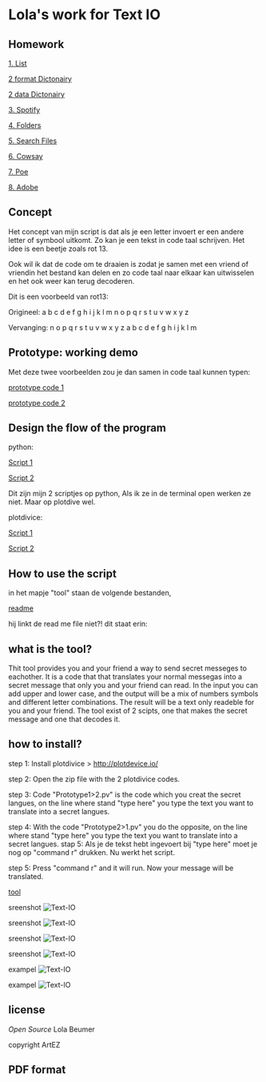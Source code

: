 # Lola's work for Text IO 

## Homework

[1. List](list_courses.pv) 

[2 format Dictonairy](format_room.py) 

[2 data Dictonairy](my_data_room.py) 

[3. Spotify](itunes.pv) 

[4. Folders](search_files.md) 

[5. Search Files](search_files.md) 

[6. Cowsay](cowsay.md) 

[7. Poe](poe.md) 

[8. Adobe](phone_behavior.md)

## Concept

Het concept van mijn script is dat als je een letter invoert er een andere letter of symbool uitkomt. Zo kan je een tekst in code taal schrijven. Het idee is een beetje zoals rot 13. 

Ook wil ik dat de code om te draaien is zodat je samen met een vriend of vriendin het bestand kan delen en zo code taal naar elkaar kan uitwisselen en het ook weer kan terug decoderen. 

Dit is een voorbeeld van rot13:

Origineel:  	a	b	c	d	e	f	g	h	i	j	k	l	m	n	o	p	q	r	s	t	u	v	w	x	y	z

Vervanging:  	n	o	p	q	r	s	t	u	v	w	x	y	z	a	b	c	d	e	f	g	h	i	j	k	l	m


## Prototype: working demo

Met deze twee voorbeelden zou je dan samen in code taal kunnen typen:

[prototype code 1](prototype1.png)

[prototype code 2](prototype2.png)


## Design the flow of the program

python:

[Script 1](secretcode1.py)

[Script 2](secretcode2.py)

Dit zijn mijn 2 scriptjes op python, Als ik ze in de terminal open werken ze niet. Maar op plotdive wel.

plotdivice:


[Script 1](prototype_1>2.pv)

[Script 2](prototype_2>1.pv)

## How to use the script

in het mapje "tool" staan de volgende bestanden,

[readme](readme.md) 

hij linkt de read me file niet?!
dit staat erin:

## what is the tool?

Thit tool provides you and your friend a way to send secret messeges to eachother. It is a code that that translates your normal messegas into a secret message that only you and your friend can read. In the input you can add upper and lower case, and the output will be a mix of numbers symbols and different letter combinations. The result will be a text only readeble for you and your friend. The tool exist of 2 scipts, one that makes the secret message and one that decodes it. 

 
## how to install?


step 1: Install plotdivice > http://plotdevice.io/

step 2: Open the zip file with the 2 plotdivice codes. 

step 3: Code "Prototype1>2.pv" is the code which you creat the secret langues, on the line where stand "type here" you type the text you want to translate into a secret langues. 

step 4: With the code "Prototype2>1.pv" you do the opposite, on the line where stand "type here" you type the text you want to translate into a secret langues.
stap 5: Als je de tekst hebt ingevoert bij "type here" moet je nog op "command r" drukken. Nu werkt het script.

step 5: Press "command r" and it will run. Now your message will be translated. 



[tool](secretcode.zip) 

sreenshot ![Text-IO](1.png)

sreenshot ![Text-IO](2.png)

sreenshot ![Text-IO](3.png)

sreenshot ![Text-IO](4.png)

exampel ![Text-IO](exampel1.png)

exampel ![Text-IO](exampel2.png)


## license

*Open Source*
Lola Beumer 


copyright ArtEZ



## PDF format 
			
